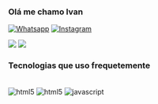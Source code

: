 ### Olá me chamo Ivan 

[![Whatsapp](https://img.shields.io/badge/WhatsApp-25D366?style=for-the-badge&logo=whatsapp&logoColor=white)](https://wa.me/5585991299133)
[![Instagram](https://img.shields.io/badge/Instagram-E4405F?style=for-the-badge&logo=instagram&logoColor=white)](https://instagram.com/ivan9rx_)

<img src="https://github-readme-stats.vercel.app/api?username=ivan9rx&show_icons=true&bg_color=00000000">

<img src="https://github-readme-stats.vercel.app/api/top-langs/?username=ivan9rx&layout=compact)](https://github.com/anuraghazra/github-readme-stats">

### Tecnologias que uso frequetemente

<div style = "display: inline_block">  <br>
  <img alt='html5' align="center" src="https://img.shields.io/badge/HTML5-E34F26?style=for-the-badge&logo=html5&logoColor=white">
  <img alt='html5' align="center" src="https://img.shields.io/badge/CSS3-1572B6?style=for-the-badge&logo=css3&logoColor=white">
  <img alt='javascript' align="center" src="https://img.shields.io/badge/JavaScript-F7DF1E?style=for-the-badge&logo=javascript&logoColor=black">
</div>


